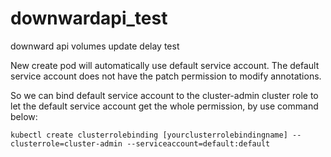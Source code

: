 # downwardapi_test
 downward api volumes update delay test

New create pod will automatically use default service account. The default service account does not have the patch permission to modify annotations.

So we can bind default service account to the cluster-admin cluster role to let the default service account get the whole permission, by use command below:

`kubectl create clusterrolebinding [yourclusterrolebindingname] --clusterrole=cluster-admin --serviceaccount=default:default`
